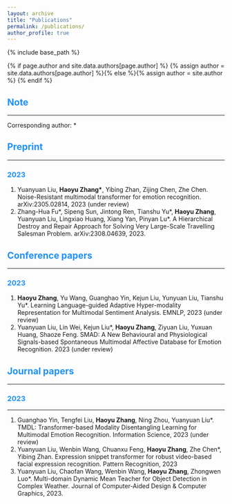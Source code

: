```yaml
---
layout: archive
title: "Publications"
permalink: /publications/
author_profile: true
---
```

{% include base_path %}

{% if page.author and site.data.authors[page.author] %}
  {% assign author = site.data.authors[page.author] %}{% else %}{% assign author = site.author %}
{% endif %}

## <span style="color:#1E90FF">Note</span>
------
Corresponding author: \* 

## <span style="color:#1E90FF"> Preprint</span>
------
### <span style="color:#1E90FF">2023</span>
1. Yuanyuan Liu, **Haoyu Zhang\***, Yibing Zhan, Zijing Chen, Zhe Chen. Noise-Resistant multimodal transformer for emotion recognition. arXiv:2305.02814, 2023 (under review)
2. Zhang-Hua Fu\*, Sipeng Sun, Jintong Ren, Tianshu Yu\*, **Haoyu Zhang**, Yuanyuan Liu, Lingxiao Huang, Xiang Yan, Pinyan Lu\*. A Hierarchical Destroy and Repair Approach for Solving Very Large-Scale Travelling Salesman Problem. arXiv:2308.04639, 2023.
   
## <span style="color:#1E90FF">Conference papers</span>
------
### <span style="color:#1E90FF">2023</span>
1. **Haoyu Zhang**, Yu Wang, Guanghao Yin, Kejun Liu, Yunyuan Liu, Tianshu Yu\*. Learning Language-guided Adaptive Hyper-modality Representation for Multimodal Sentiment Analysis. EMNLP, 2023 (under review)
2. Yuanyuan Liu, Lin Wei, Kejun Liu\*, **Haoyu Zhang**, Ziyuan Liu, Yuxuan Huang, Shaoze Feng. SMAD: A New Behavioural and Physiological Signals-based Spontaneous Multimodal Affective Database for Emotion Recognition. 2023 (under review)

## <span style="color:#1E90FF">Journal papers</span>
------
### <span style="color:#1E90FF">2023</span>
------
1. Guanghao Yin, Tengfei Liu, **Haoyu Zhang**, Ning Zhou, Yuanyuan Liu\*. TMDL: Transformer-based Modality Disentangling Learning for Multimodal Emotion Recognition. Information Science, 2023 (under review)
2. Yuanyuan Liu, Wenbin Wang, Chuanxu Feng, **Haoyu Zhang**, Zhe Chen\*, Yibing Zhan. Expression snippet transformer for robust video-based facial expression recognition. Pattern Recognition, 2023
3. Yuanyuan Liu, Chaofan Wang, Wenbin Wang, **Haoyu Zhang**, Zhongwen Luo\*. Multi-domain Dynamic Mean Teacher for Object Detection in Complex Weather. Journal of Computer-Aided Design & Computer Graphics, 2023.

<style>
hr:nth-of-type(1) {
 border-color: #1E90FF !important;
}
hr:nth-of-type(2) {
 border-color: #1E90FF !important;
}
hr:nth-of-type(3) {
 border-color: #1E90FF !important;
}
hr:nth-of-type(4) {
 border-color: #1E90FF !important;
}
</style>
